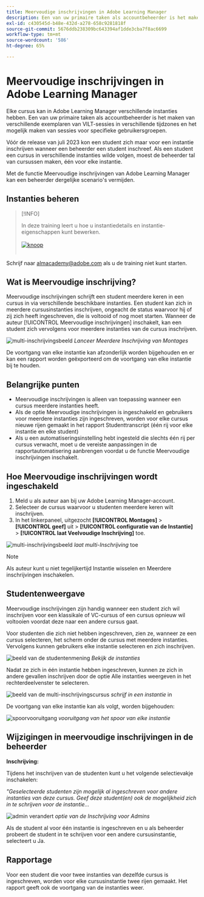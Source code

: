 ```yaml
---
title: Meervoudige inschrijvingen in Adobe Learning Manager
description: Een van uw primaire taken als accountbeheerder is het maken van verschillende exemplaren van VILT-sessies in verschillende tijdzones en het mogelijk maken van sessies voor specifieke gebruikersgroepen.
exl-id: c430545d-b48e-432d-a278-658c9281818f
source-git-commit: 5676ddb238309bc643394af1dde3cba7f8ac6699
workflow-type: tm+mt
source-wordcount: '586'
ht-degree: 65%

---
```


# Meervoudige inschrijvingen in Adobe Learning Manager

Elke cursus kan in Adobe Learning Manager verschillende instanties hebben. Een van uw primaire taken als accountbeheerder is het maken van verschillende exemplaren van VILT-sessies in verschillende tijdzones en het mogelijk maken van sessies voor specifieke gebruikersgroepen.

Vóór de release van juli 2023 kon een student zich maar voor een instantie inschrijven wanneer een beheerder een student inschreef. Als een student een cursus in verschillende instanties wilde volgen, moest de beheerder tal van cursussen maken, één voor elke instantie.

Met de functie Meervoudige inschrijvingen van Adobe Learning Manager kan een beheerder dergelijke scenario&#39;s vermijden.

## Instanties beheren

>[!INFO]
>
>In deze training leert u hoe u instantiedetails en instantie-eigenschappen kunt bewerken.<br><br>[![ knoop ](assets/launch-training-button.png) ](https://content.adobelearningmanageracademy.com/app/learner?accountId=98632#/course/8318912) </br></br>

Schrijf naar <almacademy@adobe.com> als u de training niet kunt starten.

## Wat is Meervoudige inschrijving?

Meervoudige inschrijvingen schrijft een student meerdere keren in een cursus in via verschillende beschikbare instanties.  Een student kan zich in meerdere cursusinstanties inschrijven, ongeacht de status waarvoor hij of zij zich heeft ingeschreven, die is voltooid of nog moet starten. Wanneer de auteur [!UICONTROL Meervoudige inschrijvingen] inschakelt, kan een student zich vervolgens voor meerdere instanties van de cursus inschrijven.

![ multi-inschrijvingsbeeld ](assets/multi-enrollment-author.png)
*Lanceer Meerdere Inschrijving van Montages*

De voortgang van elke instantie kan afzonderlijk worden bijgehouden en er kan een rapport worden geëxporteerd om de voortgang van elke instantie bij te houden.

## Belangrijke punten

* Meervoudige inschrijvingen is alleen van toepassing wanneer een cursus meerdere instanties heeft.
* Als de optie Meervoudige inschrijvingen is ingeschakeld en gebruikers voor meerdere instanties zijn ingeschreven, worden voor elke cursus nieuwe rijen gemaakt in het rapport Studenttranscript (één rij voor elke instantie en elke student)
* Als u een automatiseringsinstelling hebt ingesteld die slechts één rij per cursus verwacht, moet u de vereiste aanpassingen in de rapportautomatisering aanbrengen voordat u de functie Meervoudige inschrijvingen inschakelt.

## Hoe Meervoudige inschrijvingen wordt ingeschakeld

1. Meld u als auteur aan bij uw Adobe Learning Manager-account.
1. Selecteer de cursus waarvoor u studenten meerdere keren wilt inschrijven.
1. In het linkerpaneel, uitgezocht **[!UICONTROL Montages]** > **[!UICONTROL geef]** uit > **[!UICONTROL configuratie van de Instantie]** > **[!UICONTROL laat Veelvoudige Inschrijving]** toe.

![ multi-inschrijvingsbeeld ](assets/multi-enrollment-author.png)
*laat multi-Inschrijving* toe

>[!NOTE]
>
>Als auteur kunt u niet tegelijkertijd Instantie wisselen en Meerdere inschrijvingen inschakelen.

## Studentenweergave

Meervoudige inschrijvingen zijn handig wanneer een student zich wil inschrijven voor een klassikale of VC-cursus of een cursus opnieuw wil voltooien voordat deze naar een andere cursus gaat.

Voor studenten die zich niet hebben ingeschreven, zien ze, wanneer ze een cursus selecteren, het scherm onder de cursus met meerdere instanties. Vervolgens kunnen gebruikers elke instantie selecteren en zich inschrijven.

![ beeld van de studentenmening ](assets/learner-view.png)
*Bekijk de instanties*

Nadat ze zich in één instantie hebben ingeschreven, kunnen ze zich in andere gevallen inschrijven door de optie Alle instanties weergeven in het rechterdeelvenster te selecteren.

![ beeld van de multi-inschrijvingscursus ](assets/enroll-instance.png)
*schrijf in een instantie* in

De voortgang van elke instantie kan als volgt, worden bijgehouden:

![ spoorvooruitgang ](assets/check-progress.png)
*vooruitgang van het spoor van elke instantie*

## Wijzigingen in meervoudige inschrijvingen in de beheerder

**Inschrijving:**

Tijdens het inschrijven van de studenten kunt u het volgende selectievakje inschakelen:

*&quot;Geselecteerde studenten zijn mogelijk al ingeschreven voor andere instanties van deze cursus. Geef deze student(en) ook de mogelijkheid zich in te schrijven voor de instantie...*

![ admin verandert ](assets/admin-changes.png)
*optie van de Inschrijving voor Admins*

Als de student al voor één instantie is ingeschreven en u als beheerder probeert de student in te schrijven voor een andere cursusinstantie, selecteert u Ja.

## Rapportage

Voor een student die voor twee instanties van dezelfde cursus is ingeschreven, worden voor elke cursusinstantie twee rijen gemaakt. Het rapport geeft ook de voortgang van de instanties weer.
